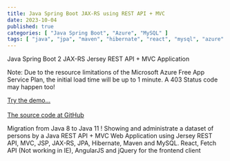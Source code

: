 ```yaml
---
title: Java Spring Boot JAX-RS using REST API + MVC
date: 2023-10-04
published: true
categories: [ "Java Spring Boot", "Azure", "MySQL" ]
tags: [ "java", "jpa", "maven", "hibernate", "react", "mysql", "azure" ]
---
```



Java Spring Boot 2 JAX-RS Jersey REST API + MVC Application

<p>Note: Due to the resource limitations of the Microsoft Azure Free App Service Plan, the initial load time will be up to 1 minute. A 403 Status code may happen too!</p>

<a href="https://pso-jersey-rest.azurewebsites.net" target="_blank" title="Java">Try the demo...</a>
<br /><br />
<a href="https://github.com/persteenolsen/springboot-jersey-rest-jpa" target="_blank">The source code at GitHub</a>

Migration from Java 8 to Java 11 ! Showing and administrate a dataset of persons by a Java REST API + MVC Web Application using Jersey REST API, MVC, JSP, JAX-RS, JPA, Hibernate, Maven and MySQL. React, Fetch API (Not working in IE), AngularJS and jQuery for the frontend client



